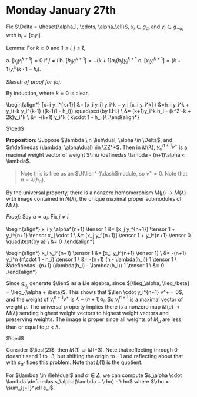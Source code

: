 # Monday January 27th

Fix $\Delta = \theset{\alpha_1, \cdots, \alpha_\ell}$, $x_i \in g_{\alpha_i}$ and $y_i \in g_{-\alpha_i}$ with $h_i = [x_i y_i]$.

Lemma:
For $k\geq 0$ and $1 \leq i, j \leq \ell$,

a. $[x_j y_i^{k+1}] = 0$ if $j\neq i$
b. $[h_j y_i^{k+1}] = -(k+1) \alpha_i(h_j) y_i^{k+1}$
c. $[x_i y_i^{k+1}] = (k+1) y_i^{k} (k\cdot 1 - h_i)$.

*Sketch of proof for (c):*

By induction, where $k=0$ is clear.

\begin{align*}
[x+i y_i^{k+1}]
&= [x_i y_i] y_i^k + y_i [x_i y_i^k] \\
&=h_i y_i^k + y_i(-k y_i^{k-1} ((k-1)1 - h_i)) \quad\text{by I.H.} \\
&= (k+1)y_i^k h_i - (k^2 -k + 2k)y_i^k \\
&= -(k+1) y_i^k ( k\cdot 1 - h_i )\\
.\end{align*}

$\qed$

**Proposition:** 
Suppose $\lambda \in \lieh\dual, \alpha \in \Delta$, and $n\definedas (\lambda, \alpha\dual) \in \ZZ^+$.
Then in $M(\lambda)$, $y_\alpha^{n+1} v^+$ is a maximal weight vector of weight $\mu \definedas \lambda - (n+1)\alpha < \lambda$.

> Note this is free as an $U(\lien^-)\dash$module, so $v^+ \neq 0$.
> Note that $n = \lambda(h_\alpha)$.

By the universal property, there is a nonzero homomorphism $M(\mu) \to M(\lambda)$ with image contained in $N(\lambda)$, the unique maximal proper submodules of $M(\lambda)$.

*Proof:*
Say $\alpha = \alpha_i$.
Fix $j\neq i$.

\begin{align*}
x_i y_\alpha^{n+1} \tensor 1 
&= [x_j y_^{n+1}] \tensor 1 + y_i^{n+1} \tensor x_j \cdot 1 \\
&= [x_j y_^{n+1}] \tensor 1 + y_i^{n+1} \tensor 0 \quad\text{by a} \\
&= 0
.\end{align*}


\begin{align*}
x_i y_i^{n+1} \tensor 1 
&= [x_i y_i^{n+1} \tensor 1] \\
&= -(n+1) y_i^n (n\cdot 1 - h_i) \tensor 1 \\
&= -(n+1) (n - \lambda(h_i)) 1 \tensor 1 \\
&\definedas -(n+1) (\lambda(h_i) - \lambda(h_i)) 1 \tensor 1 \\
&= 0
.\end{align*}

Since $g_{\alpha_j}$ generate $\lien$ as a Lie algebra, since $[\lieg_\alpha, \lieg_\beta] = \lieg_{\alpha + \beta}$.
This shows that $\lien \cdot y_i^{n+1} v^+ = 0$, and the weight of $y_i^{n+1} v^+$ is $\lambda - (n+1)\alpha_i$.
So $y_i^{n+1}$ is a maximal vector of weight $\mu$.
The universal property implies there is a nonzero map $M(\mu) \to M(\lambda)$ sending highest weight vectors to highest weight vectors and preserving weights.
The image is proper since all weights of $M_\mu$ are less than or equal to $\mu < \lambda$.

$\qed$

Consider $\liesl(2)$, then $M(1) \supset M(-3)$.
Note that reflecting through 0 doesn't send 1 to -3, but shifting the origin to $-1$ and reflecting about that with $s_\alpha \cdot$ fixes this problem.
Note that $L(1)$ is the quotient.

For $\lambda \in \lieh\dual$ and $\alpha \in \Delta$, we can compute $s_\alpha \cdot \lambda \definedas s_\alpha(\lambda + \rho) - \rho$ where $\rho = \sum_{j=1}^\ell e_i$.
